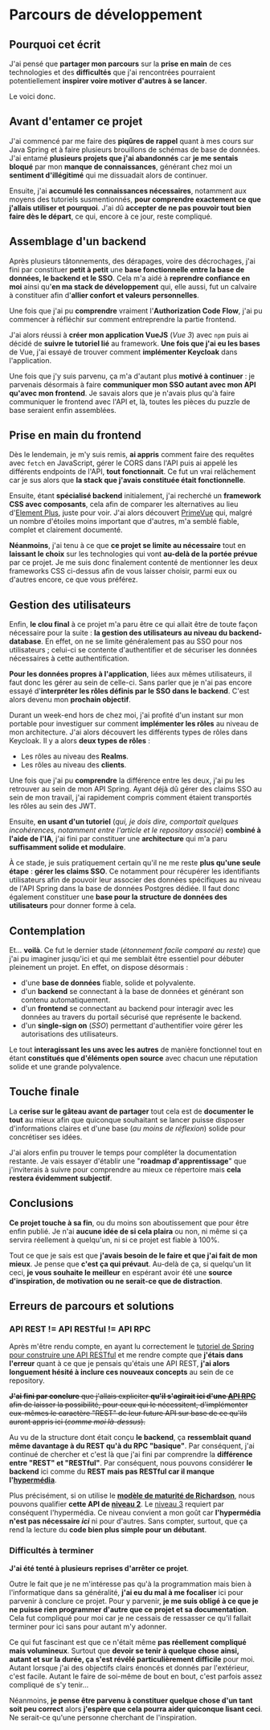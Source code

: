 # Parcours de développement

## Pourquoi cet écrit

J'ai pensé que **partager mon parcours** sur la **prise en main** de ces technologies et des **difficultés** que j'ai rencontrées pourraient potentiellement **inspirer voire motiver d'autres à se lancer**.

Le voici donc.

## Avant d'entamer ce projet

J'ai commencé par me faire des **piqûres de rappel** quant à mes cours sur Java Spring et à faire plusieurs brouillons de schémas de base de données. J'ai entamé **plusieurs projets que j'ai abandonnés** car **je me sentais bloqué** par mon **manque de connaissances**, générant chez moi un **sentiment d'illégitimé** qui me dissuadait alors de continuer.

Ensuite, j'ai **accumulé les connaissances nécessaires**, notamment aux moyens des tutoriels susmentionnés, **pour comprendre exactement ce que j'allais utiliser et pourquoi**.
J'ai dû **accepter de ne pas pouvoir tout bien faire dès le départ**, ce qui, encore à ce jour, reste compliqué.

## Assemblage d'un backend

Après plusieurs tâtonnements, des dérapages, voire des décrochages, j'ai fini par constituer **petit à petit** une **base fonctionnelle entre la base de données, le backend et le SSO**. Cela m'a aidé à **reprendre confiance en moi** ainsi qu'**en ma stack de développement** qui, elle aussi, fut un calvaire à constituer afin d'**allier confort et valeurs personnelles**.

Une fois que j'ai pu **comprendre** vraiment l'**Authorization Code Flow**, j'ai pu commencer à réfléchir sur comment entreprendre la partie frontend.

J'ai alors réussi à **créer mon application VueJS** (_Vue 3_) avec `npm` puis ai décidé de **suivre le tutoriel lié** au framework. **Une fois que j'ai eu les bases** de Vue, j'ai essayé de trouver comment **implémenter Keycloak** dans l'application.

Une fois que j'y suis parvenu, ça m'a d'autant plus **motivé à continuer** : je parvenais désormais à faire **communiquer mon SSO autant avec mon API qu'avec mon frontend**. Je savais alors que je n'avais plus qu'à faire communiquer le frontend avec l'API et, là, toutes les pièces du puzzle de base seraient enfin assemblées.

## Prise en main du frontend

Dès le lendemain, je m'y suis remis, **ai appris** comment faire des requêtes avec `fetch` en JavaScript, gérer le CORS dans l'API puis ai appelé les différents endpoints de l'API, **tout fonctionnait**.
Ce fut un vrai relâchement car je sus alors que **la stack que j'avais constituée était fonctionnelle**.

Ensuite, étant **spécialisé backend** initialement, j'ai recherché un **framework CSS avec composants**, cela afin de comparer les alternatives au lieu d'[Element Plus](https://element-plus.org), juste pour voir.
J'ai alors découvert [PrimeVue](https://primevue.org/) qui, malgré un nombre d'étoiles moins important que d'autres, m'a semblé fiable, complet et clairement documenté.

**Néanmoins**, j'ai tenu à ce que **ce projet se limite au nécessaire** tout en **laissant le choix** sur les technologies qui vont **au-delà de la portée prévue** par ce projet. Je me suis donc finalement contenté de mentionner les deux frameworks CSS ci-dessus afin de vous laisser choisir, parmi eux ou d'autres encore, ce que vous préférez.

## Gestion des utilisateurs

Enfin, **le clou final** à ce projet m'a paru être ce qui allait être de toute façon nécessaire pour la suite : **la gestion des utilisateurs au niveau du backend-database**. En effet, on ne se limite généralement pas au SSO pour nos utilisateurs ; celui-ci se contente d'authentifier et de sécuriser les données nécessaires à cette authentification.

**Pour les données propres à l'application**, liées aux mêmes utilisateurs, il faut donc les gérer au sein de celle-ci. Sans parler que je n'ai pas encore essayé d'**interpréter les rôles définis par le SSO dans le backend**. C'est alors devenu mon **prochain objectif**.

Durant un week-end hors de chez moi, j'ai profité d'un instant sur mon portable pour investiguer sur comment **implémenter les rôles** au niveau de mon architecture. J'ai alors découvert les différents types de rôles dans Keycloak.
Il y a alors **deux types de rôles** :

- Les rôles au niveau des **Realms**.
- Les rôles au niveau des **clients**.

Une fois que j'ai pu **comprendre** la différence entre les deux, j'ai pu les retrouver au sein de mon API Spring.
Ayant déjà dû gérer des claims SSO au sein de mon travail, j'ai rapidement compris comment étaient transportés les rôles au sein des JWT.

Ensuite, **en usant d'un tutoriel** (_qui, je dois dire, comportait quelques incohérences, notamment entre l'article et le repository associé_) **combiné à l'aide de l'IA**, j'ai fini par constituer une **architecture** qui m'a paru **suffisamment solide et modulaire**.

À ce stade, je suis pratiquement certain qu'il ne me reste **plus qu'une seule étape** : **gérer les claims SSO**.
Ce notamment pour récupérer les identifiants utilisateurs afin de pouvoir leur associer des données spécifiques au niveau de l'API Spring dans la base de données Postgres dédiée.
Il faut donc également constituer une **base pour la structure de données des utilisateurs** pour donner forme à cela.

## Contemplation

Et... **voilà**. Ce fut le dernier stade (_étonnement facile comparé au reste_) que j'ai pu imaginer jusqu'ici et qui me semblait être essentiel pour débuter pleinement un projet.
En effet, on dispose désormais :

- d'une **base de données** fiable, solide et polyvalente.
- d'un **backend** se connectant à la base de données et générant son contenu automatiquement.
- d'un **frontend** se connectant au backend pour interagir avec les données au travers du portail sécurisé que représente le backend.
- d'un **single-sign on** (_SSO_) permettant d'authentifier voire gérer les autorisations des utilisateurs.

Le tout **interagissant les uns avec les autres** de manière fonctionnel tout en étant **constitués que d'éléments open source** avec chacun une réputation solide et une grande polyvalence.

## Touche finale

La **cerise sur le gâteau avant de partager** tout cela est de **documenter le tout** au mieux afin que quiconque souhaitant se lancer puisse disposer d'informations claires et d'une base (_au moins de réflexion_) solide pour concrétiser ses idées.

J'ai alors enfin pu trouver le temps pour compléter la documentation restante. Je vais essayer d'établir une "**roadmap d'apprentissage**" que j'inviterais à suivre pour comprendre au mieux ce répertoire mais **cela restera évidemment subjectif**.

## Conclusions

**Ce projet touche à sa fin**, ou du moins son aboutissement que pour être enfin publié. Je n'ai **aucune idée de si cela plaira** ou non, ni même si ça servira réellement à quelqu'un, ni si ce projet est fiable à 100%.

Tout ce que je sais est que **j'avais besoin de le faire et que j'ai fait de mon mieux**. Je pense que **c'est ça qui prévaut**. Au-delà de ça, si quelqu'un lit ceci, **je vous souhaite le meilleur** en espérant avoir été une **source d'inspiration, de motivation ou ne serait-ce que de distraction**.

## Erreurs de parcours et solutions

### API REST != API RESTful != API RPC

Après m'être rendu compte, en ayant lu correctement le [tutoriel de Spring pour construire une API RESTful](https://spring.io/guides/tutorials/rest) et me rendre compte que **j'étais dans l'erreur** quant à ce que je pensais qu'étais une API REST, **j'ai alors longuement hésité à inclure ces nouveaux concepts** au sein de ce repository.

~~**J'ai fini par conclure** que j'allais expliciter **qu'il s'agirait ici d'une [API RPC](https://fr.wikipedia.org/wiki/Appel_de_proc%C3%A9dure_%C3%A0_distance)** afin de laisser la possibilité, pour ceux qui le nécessitent, d'implémenter eux-mêmes le caractère "REST" de leur future API sur base de ce qu'ils auront appris ici (_comme moi là-dessus_).~~

Au vu de la structure dont était conçu **le backend**, ça **ressemblait quand même davantage à du REST qu'à du RPC "basique"**. Par conséquent, j'ai continué de chercher et c'est là que j'ai fini par comprendre la **différence entre "REST" et "RESTful"**. Par conséquent, nous pouvons considérer **le backend** ici comme du **REST mais pas RESTful car il manque l'[hypermédia](https://fr.wikipedia.org/wiki/HATEOAS)**.

Plus précisément, si on utilise le **[modèle de maturité de Richardson](https://fr.wikipedia.org/wiki/Mod%C3%A8le_de_maturit%C3%A9_de_Richardson)**, nous pouvons qualifier **cette API de [niveau 2](https://fr.wikipedia.org/wiki/Mod%C3%A8le_de_maturit%C3%A9_de_Richardson#Niveau_2_:_verbes_HTTP)**. Le [niveau 3](https://fr.wikipedia.org/wiki/Mod%C3%A8le_de_maturit%C3%A9_de_Richardson#Niveau_3_:_contr%C3%B4les_hyperm%C3%A9dias) requiert par conséquent l'hypermédia. Ce niveau convient a mon goût car **l'hypermédia n'est pas nécessaire _ici_** ni pour d'autres. Sans compter, surtout, que ça rend la lecture du **code bien plus simple pour un débutant**.

### Difficultés à terminer

**J'ai été tenté à plusieurs reprises d'arrêter ce projet**.

Outre le fait que je ne m'intéresse pas qu'à la programmation mais bien à l'informatique dans sa généralité, **j'ai eu du mal à me focaliser** ici pour parvenir à conclure ce projet.
Pour y parvenir, **je me suis obligé à ce que je ne puisse rien programmer d'autre que ce projet et sa documentation**. Cela fut compliqué pour moi car je ne cessais de ressasser ce qu'il fallait terminer pour ici sans pour autant m'y adonner.

Ce qui fut fascinant est que ce n'était même **pas réellement compliqué mais volumineux**. Surtout que **devoir se tenir à quelque chose ainsi, autant et sur la durée, ça s'est révélé particulièrement difficile** pour moi. Autant lorsque j'ai des objectifs clairs énoncés et donnés par l'extérieur, c'est facile. Autant le faire de soi-même de bout en bout, c'est parfois assez compliqué de s'y tenir...

Néanmoins, **je pense être parvenu à constituer quelque chose d'un tant soit peu correct** alors **j'espère que cela pourra aider quiconque lisant ceci**. Ne serait-ce qu'une personne cherchant de l'inspiration.
